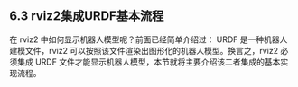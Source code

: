 ## 6.3 rviz2集成URDF基本流程

在 rviz2 中如何显示机器人模型呢？前面已经简单介绍过： URDF 是一种机器人建模文件，rviz2 可以按照该文件渲染出图形化的机器人模型。换言之，rviz2 必须集成 URDF 文件才能显示机器人模型，本节就将主要介绍该二者集成的基本实现流程。



